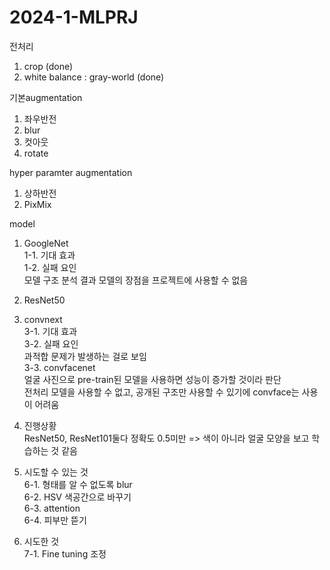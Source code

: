 # 2024-1-MLPRJ

전처리
1. crop (done)
2. white balance : gray-world (done)

기본augmentation
1. 좌우반전
2. blur
3. 컷아웃
4. rotate

hyper paramter augmentation
1. 상하반전
2. PixMix

model
1. GoogleNet </br>
   1-1. 기대 효과 </br>
   1-2. 실패 요인 </br>
     모델 구조 분석 결과 모델의 장점을 프로젝트에 사용할 수 없음</br>
3. ResNet50
4. convnext</br>
   3-1. 기대 효과</br>
   3-2. 실패 요인 </br>
   과적합 문제가 발생하는 걸로 보임</br>
   3-3. convfacenet </br>
   얼굴 사진으로 pre-train된 모델을 사용하면 성능이 증가할 것이라 판단</br>
   전처리 모델을 사용할 수 없고, 공개된 구조만 사용할 수 있기에 convface는 사용이 어려움</br>



6. 진행상황</br>
ResNet50, ResNet101둘다 정확도 0.5미만 => 색이 아니라 얼굴 모양을 보고 학습하는 것 같음</br>

7. 시도할 수 있는 것</br>
   6-1. 형태를 알 수 없도록 blur</br>
   6-2. HSV 색공간으로 바꾸기</br>
   6-3. attention</br>
   6-4. 피부만 뜯기</br>

8. 시도한 것</br>
   7-1. Fine tuning 조정</br>
